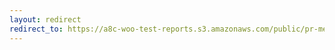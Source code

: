 ```yaml
---
layout: redirect
redirect_to: https://a8c-woo-test-reports.s3.amazonaws.com/public/pr-merge/41929/api/index.html
---
```

